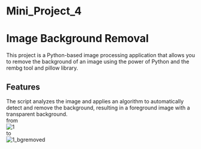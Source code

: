 # Mini_Project_4
# Image Background Removal

This project is a Python-based image processing application that allows you to remove the background of an image using the power of Python and the rembg tool and pillow library.
## Features
 The script analyzes the image and applies an algorithm to automatically detect and remove the background, resulting in a foreground image with a transparent background. <br/>
 from <br/>
 ![1](https://github.com/kaurAgam/Mini_Project_4/assets/122470353/1ddbf670-f70c-4ae3-abde-982860c0f197) <br/>
 to <br/>
 ![1_bgremoved](https://github.com/kaurAgam/Mini_Project_4/assets/122470353/f19a7ec5-a3f1-48ae-bb85-a99beb5dc7b2)



 
 
